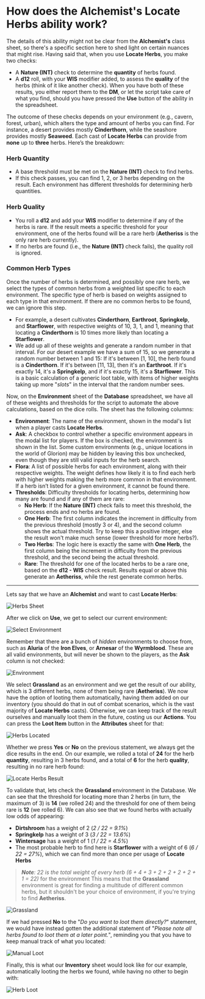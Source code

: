 # How does the Alchemist's Locate Herbs ability work?

The details of this ability might not be clear from the **Alchemist's** class sheet, so there's a specific section here to shed light on certain nuances that might rise. Having said that, when you use **Locate Herbs**, you make two checks:
- A **Nature (INT)** check to determine the __quantity__ of herbs found.
- A **d12** roll, with your **WIS** modifier added, to assess the __quality__ of the herbs (think of it like another check).
When you have both of these results, you either report them to the **DM**, or let the script take care of what you find, should you have pressed the **Use** button of the ability in the spreadsheet.

The outcome of these checks depends on your environment (e.g., cavern, forest, urban), which alters the type and amount of herbs you can find. For instance, a desert provides mostly **Cinderthorn**, while the seashore provides mostly **Seaweed**. Each cast of **Locate Herbs** can provide from __none__ up to __three__ herbs. Here’s the breakdown:

### Herb Quantity
- A base threshold must be met on the **Nature (INT)** check to find herbs.
- If this check passes, you can find 1, 2, or 3 herbs depending on the result. Each environment has different thresholds for determining herb quantities.

### Herb Quality
- You roll a **d12** and add your **WIS** modifier to determine if any of the herbs is rare. If the result meets a specific threshold for your environment, one of the herbs found will be a rare herb (**Aetheriss** is the only rare herb currently).
- If no herbs are found (i.e., the **Nature (INT)** check fails), the quality roll is ignored.

### Common Herb Types
Once the number of herbs is determined, and possibly one rare herb, we select the types of common herbs from a weighted list specific to each environment. The specific type of herb is based on weights assigned to each type in that environment. If there are no common herbs to be found, we can ignore this step.
- For example, a desert cultivates **Cinderthorn**, **Earthroot**, **Springkelp**, and **Starflower**, with respective weights of 10, 3, 1, and 1, meaning that locating a **Cinderthorn** is 10 times more likely than locating a **Starflower**.
- We add up all of these weights and generate a random number in that interval. For our desert example we have a sum of 15, so we generate a random number between 1 and 15: If it's between [1, 10], the herb found is a **Cinderthorn**. If it's between [11, 13], then it's an **Earthroot**. If it's exactly 14, it's a **Springkelp**, and if it's exactly 15, it's a **Starflower**. This is a basic calculation of a generic loot table, with items of higher weights taking up more "*slots*" in the interval that the random number sees.

Now, on the **Environment** sheet of the **Database** spreadsheet, we have all of these weights and thresholds for the script to automate the above calculations, based on the dice rolls. The sheet has the following columns:
- **Environment**: The name of the environment, shown in the modal's list when a player casts **Locate Herbs**.
- **Ask**: A checkbox to control whether a specific environment appears in the modal list for players. If the box is checked, the environment is shown in the list. Some custom environments (e.g., unique locations in the world of Glorion) may be hidden by leaving this box unchecked, even though they are still valid inputs for the herb search.
- **Flora**: A list of possible herbs for each environment, along with their respective weights. The weight defines how likely it is to find each herb with higher weights making the herb more common in that environment. If a herb isn’t listed for a given environment, it cannot be found there.
- **Thresholds**: Difficulty thresholds for locating herbs, determining how many are found and if any of them are rare:
  - **No Herb**: If the **Nature (INT)** check fails to meet this threshold, the process ends and no herbs are found.
  - **One Herb**: The first column indicates the increment in difficulty from the previous threshold (mostly 3 or 4), and the second column shows the actual threshold. Try to keep this a positive integer, else the result won't make much sense (lower threshold for more herbs?).
  - **Two Herbs**: The logic here is exactly the same with **One Herb**, the first column being the increment in difficulty from the previous threshold, and the second being the actual threshold.
  - **Rare**: The threshold for one of the located herbs to be a rare one, based on the **d12 - WIS** check result. Results equal or above this generate an **Aetheriss**, while the rest generate common herbs.

---

Lets say that we have an **Alchemist** and want to cast **Locate Herbs**:

![Herbs Sheet](/Assets/Images/FAQ/15.How%20does%20the%20Alchemist's%20Locate%20Herbs%20ability%20work/1.herbs-sheet.jpg)

After we click on **Use**, we get to select our current environment:

![Select Environment](/Assets/Images/FAQ/15.How%20does%20the%20Alchemist's%20Locate%20Herbs%20ability%20work/2.select-environment.jpg)

Remember that there are a bunch of *hidden* environments to choose from, such as **Aluria** of the **Iron Elves**, or **Arnesar** of the **Wyrmblood**. These are all valid environments, but will never be shown to the players, as the **Ask** column is not checked:

![Environment](/Assets/Images/FAQ/15.How%20does%20the%20Alchemist's%20Locate%20Herbs%20ability%20work/3.environment.jpg)

We select **Grassland** as an environment and we get the result of our ability, which is 3 different herbs, none of them being rare (**Aetheriss**). We now have the option of looting them automatically, having them added on our inventory (you should do that in out of combat scenarios, which is the vast majority of **Locate Herbs** casts). Otherwise, we can keep track of the result ourselves and manually loot them in the future, costing us our **Actions**. You can press the **Loot Item** button in the **Attributes** sheet for that:

![Herbs Located](/Assets/Images/FAQ/15.How%20does%20the%20Alchemist's%20Locate%20Herbs%20ability%20work/4.herbs-located.jpg)

Whether we press **Yes** or **No** on the previous statement, we always get the dice results in the end. On our example, we rolled a total of **24** for the herb __quantity__, resulting in 3 herbs found, and a total of **6** for the herb __quality__, resulting in no rare herb found:

![Locate Herbs Result](/Assets/Images/FAQ/15.How%20does%20the%20Alchemist's%20Locate%20Herbs%20ability%20work/5.locate-herbs-result.jpg)

To validate that, lets check the **Grassland** environment in the Database. We can see that the threshold for locating more than 2 herbs (in turn, the maximum of 3) is **14** (we rolled 24) and the threshold for one of them being rare is **12** (we rolled 6). We can also see that we found herbs with actually low odds of appearing:
- **Dirtshroom** has a weight of 2 (*2 / 22 = 9.1%*)
- **Springkelp** has a weight of 3 (*3 / 22 = 13.6%*)
- **Wintersage** has a weight of 1 (*1 / 22 = 4.5%*)
- The most probable herb to find here is **Starflower** with a weight of 6 (*6 / 22 = 27%*), which we can find more than once per usage of **Locate Herbs**
> ***Note**: 22 is the total weight of every herb (6 + 4 + 3 + 2 + 2 + 2 + 2 + 1 = 22)* for the environment
This means that the **Grassland** environment is great for finding a multitude of different common herbs, but it shouldn't be your choice of environment, if you're trying to find **Aetheriss**.

![Grassland](/Assets/Images/FAQ/15.How%20does%20the%20Alchemist's%20Locate%20Herbs%20ability%20work/6.grassland.jpg)

If we had pressed **No** to the "*Do you want to loot them directly?*" statement, we would have instead gotten the additional statement of "*Please note all herbs found to loot them at a later point.*", reminding you that you have to keep manual track of what you located:

![Manual Loot](/Assets/Images/FAQ/15.How%20does%20the%20Alchemist's%20Locate%20Herbs%20ability%20work/7.manual-loot.jpg)

Finally, this is what our **Inventory** sheet would look like for our example, automatically looting the herbs we found, while having no other to begin with:

![Herb Loot](/Assets/Images/FAQ/15.How%20does%20the%20Alchemist's%20Locate%20Herbs%20ability%20work/8.herb-loot.jpg)
